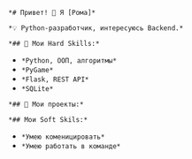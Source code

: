 `*# Привет! 👋 Я [Рома]*`

`*💡 Python-разработчик, интересуюсь Backend.*`

`*## 🔧 Мои Hard Skills:*`

- `*Python, ООП, алгоритмы*`
- `*PyGame*`
- `*Flask, REST API*`
- `*SQLite*`

`*## 📌 Мои проекты:*`

`*## Мои Soft Skils:*`

- `*Умею коменицировать*`
- `*Умею работать в команде*`
